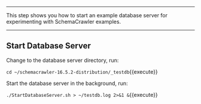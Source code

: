 -----

This step shows you how to start an example database server for experimenting with SchemaCrawler examples.

-----

## Start Database Server

Change to the database server directory, run:

`cd ~/schemacrawler-16.5.2-distribution/_testdb`{{execute}}

Start the database server in the background, run:

`./StartDatabaseServer.sh > ~/testdb.log 2>&1 &`{{execute}}
